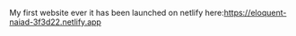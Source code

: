 My first website ever 
it has been launched on netlify
here:https://eloquent-naiad-3f3d22.netlify.app
